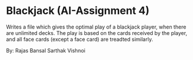 # Blackjack (AI-Assignment 4)

Writes a file which gives the optimal play of a blackjack player, when there are unlimited decks. The play is based on the cards received by the player, and all face cards (except a face card) are treadted similarly.

By:
Rajas Bansal
Sarthak Vishnoi
